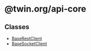 # @twin.org/api-core

## Classes

- [BaseRestClient](classes/BaseRestClient.md)
- [BaseSocketClient](classes/BaseSocketClient.md)
